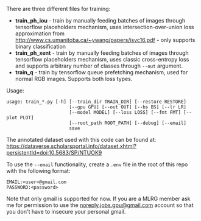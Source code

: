 There are three different files for training:

* __train_ph_iou__ - train by manually feeding batches of images through tensorflow placeholders mechanism, uses intersection-over-union loss approximation from http://www.cs.umanitoba.ca/~ywang/papers/isvc16.pdf - only supports binary classification
* __train_ph_xent__ - train by manually feeding batches of images through tensorflow placeholders mechanism, uses classic cross-entropy loss and supports arbitrary number of classes through `--out` argument. 
* __train_q__ - train by tensorflow queue prefetching mechanism, used for normal RGB images. Supports both loss types. 

Usage:

```
usage: train_*.py [-h] [--train_dir TRAIN_DIR] [--restore RESTORE]
                       [--gpu GPU] [--out OUT] [--bs BS] [--lr LR]
                       [--model MODEL] [--loss LOSS] [--fmt FMT] [--plot PLOT]
                       [--root_path ROOT_PATH] [--debug] [--email]
                       save
```

The annotated dataset used with this code can be found at: https://dataverse.scholarsportal.info/dataset.xhtml?persistentId=doi:10.5683/SP/NTUOK9

To use the `--email` functionality, create a `.env` file in the root of
this repo with the following format:

```
EMAIL:<user>@gmail.com
PASSWORD:<password>
```

Note that only gmail is supported for now. If you are a MLRG member ask me for permission to use the noreply.jobs.gpu@gmail.com account so that you don't have to insecure your personal gmail. 

